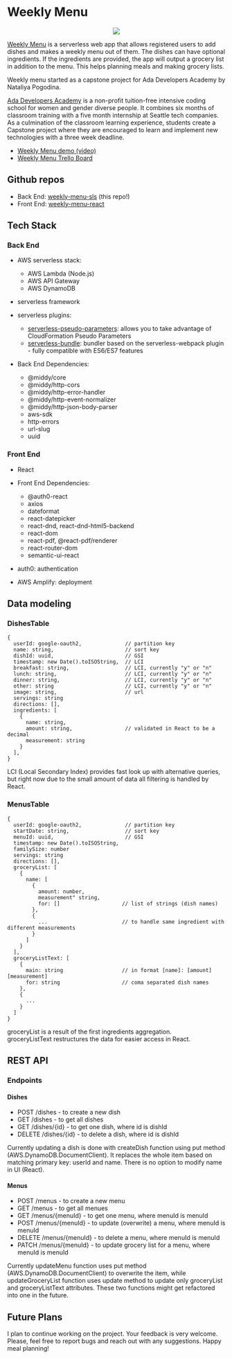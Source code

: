 # Weekly Menu

<p align="center"><img src="https://drive.google.com/file/d/1pqObL5YLHgENOpk97cZiUvxb7c2V7Qfz/view?usp=sharing" /></p>

[Weekly Menu](https://master.dgrpdkkvvvjff.amplifyapp.com/) is a serverless web app that allows registered users to add dishes and makes a weekly menu out of them. The dishes can have optional ingredients. If the ingredients are provided, the app will output a grocery list in addition to the menu. This helps planning meals and making grocery lists.

Weekly menu started as a capstone project for Ada Developers Academy by Nataliya Pogodina.

[Ada Developers Academy](https://adadevelopersacademy.org/) is a non-profit tuition-free intensive coding school for women and gender diverse people. It combines six months of classroom training with a five month internship at Seattle tech companies. As a culmination of the classroom learning experience, students create a Capstone project where they are encouraged to learn and implement new technologies with a three week deadline.

- [Weekly Menu demo (video)](https://www.youtube.com/watch?v=9OHsD5yx8No)
- [Weekly Menu Trello Board](https://trello.com/b/zZakfPqr/weekly-menu)

## Github repos

- Back End: [weekly-menu-sls](https://github.com/npogodina/weekly-menu-sls/) (this repo!)
- Front End: [weekly-menu-react](https://github.com/npogodina/weekly-menu-react-2)

## Tech Stack

### Back End

- AWS serverless stack:

  - AWS Lambda (Node.js)
  - AWS API Gateway
  - AWS DynamoDB

- serverless framework
- serverless plugins:

  - [serverless-pseudo-parameters](https://www.npmjs.com/package/serverless-pseudo-parameters): allows you to take advantage of CloudFormation Pseudo Parameters
  - [serverless-bundle](https://www.npmjs.com/package/serverless-bundle): bundler based on the serverless-webpack plugin - fully compatible with ES6/ES7 features

- Back End Dependencies:

  - @middy/core
  - @middy/http-cors
  - @middy/http-error-handler
  - @middy/http-event-normalizer
  - @middy/http-json-body-parser
  - aws-sdk
  - http-errors
  - url-slug
  - uuid

### Front End

- React
- Front End Dependencies:

  - @auth0-react
  - axios
  - dateformat
  - react-datepicker
  - react-dnd, react-dnd-html5-backend
  - react-dom
  - react-pdf, @react-pdf/renderer
  - react-router-dom
  - semantic-ui-react

- auth0: authentication

- AWS Amplify: deployment

## Data modeling

### DishesTable

```
{
  userId: google-oauth2,              // partition key
  name: string,                       // sort key
  dishId: uuid,                       // GSI
  timestamp: new Date().toISOString,  // LCI
  breakfast: string,                  // LCI, currently "y" or "n"
  lunch: string,                      // LCI, currently "y" or "n"
  dinner: string,                     // LCI, currently "y" or "n"
  other: string                       // LCI, currently "y" or "n"
  image: string,                      // url
  servings: string
  directions: [],
  ingredients: [
    {
      name: string,
      amount: string,                 // validated in React to be a decimal
      measurement: string
    }
  ],
}
```

LCI (Local Secondary Index) provides fast look up with alternative queries, but right now due to the small amount of data all filtering is handled by React.

### MenusTable

```
{
  userId: google-oauth2,              // partition key
  startDate: string,                  // sort key
  menuId: uuid,                       // GSI
  timestamp: new Date().toISOString,
  familySize: number
  servings: string
  directions: [],
  groceryList: [
    {
      name: [
        {
          amount: number,
          measurement" string,
          for: []                    // list of strings (dish names)
        },
        {
          ...                        // to handle same ingredient with different measurements
        }
      ]
    }
  ],
  groceryListText: [
    {
      main: string                   // in format [name]: [amount][measurement]
      for: string                    // coma separated dish names
    },
    {
      ...
    }
  ]
}
```

groceryList is a result of the first ingredients aggregation.  
groceryListText restructures the data for easier access in React.

## REST API

### Endpoints

#### Dishes

- POST /dishes - to create a new dish
- GET /dishes - to get all dishes
- GET /dishes/{id} - to get one dish, where id is dishId
- DELETE /dishes/{id} - to delete a dish, where id is dishId

Currently updating a dish is done with createDish function using put method (AWS.DynamoDB.DocumentClient). It replaces the whole item based on matching primary key: userId and name. There is no option to modify name in UI (React).

#### Menus

- POST /menus - to create a new menu
- GET /menus - to get all menues
- GET /menus/{menuId} - to get one menu, where menuId is menuId
- POST /menus/{menuId} - to update (overwrite) a menu, where menuId is menuId
- DELETE /menus/{menuId} - to delete a menu, where menuId is menuId
- PATCH /menus/{menuId} - to update grocery list for a menu, where menuId is menuId

Currently updateMenu function uses put method (AWS.DynamoDB.DocumentClient) to overwrite the item, while updateGroceryList function uses update method to update only groceryList and groceryListText attributes. These two functions might get refactored into one in the future.

## Future Plans

I plan to continue working on the project. Your feedback is very welcome. Please, feel free to report bugs and reach out with any suggestions. Happy meal planning!
